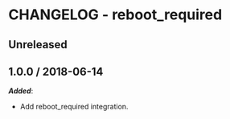# CHANGELOG - reboot_required

## Unreleased

## 1.0.0 / 2018-06-14

***Added***:

* Add reboot_required integration.

